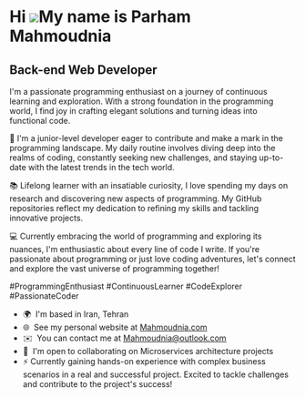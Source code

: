 Hi ![](https://user-images.githubusercontent.com/18350557/176309783-0785949b-9127-417c-8b55-ab5a4333674e.gif)My name is Parham Mahmoudnia
=========================================================================================================================================

Back-end Web Developer
----------------------

I'm a passionate programming enthusiast on a journey of continuous learning and exploration. With a strong foundation in the programming world, I find joy in crafting elegant solutions and turning ideas into functional code. 

🚀 I'm a junior-level developer eager to contribute and make a mark in the programming landscape. My daily routine involves diving deep into the realms of coding, constantly seeking new challenges, and staying up-to-date with the latest trends in the tech world. 

📚 Lifelong learner with an insatiable curiosity, I love spending my days on research and discovering new aspects of programming. My GitHub repositories reflect my dedication to refining my skills and tackling innovative projects. 

💻 Currently embracing the world of programming and exploring its nuances, I'm enthusiastic about every line of code I write. If you're passionate about programming or just love coding adventures, let's connect and explore the vast universe of programming together! 

#ProgrammingEnthusiast #ContinuousLearner #CodeExplorer #PassionateCoder

* 🌍  I'm based in Iran, Tehran
* 🌐  See my personal website at [Mahmoudnia.com](http://Mahmoudnia.com)
* ✉️  You can contact me at [Mahmoudnia@outlook.com](mailto:Mahmoudnia@outlook.com)
* 🤝  I'm open to collaborating on Microservices architecture projects
* ⚡  Currently gaining hands-on experience with complex business scenarios in a real and successful project. Excited to tackle challenges and contribute to the project's success!
